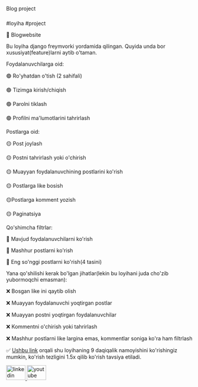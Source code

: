 <p align="left">Blog project</p>

###

<div align="left">
#loyiha #project

🔴 Blogwebsite

Bu loyiha django freymvorki yordamida qilingan. Quyida unda bor xususiyat(feature)larni aytib o'taman.

Foydalanuvchilarga oid:

🟢 Ro'yhatdan o'tish (2 sahifali)

🟢 Tizimga kirish/chiqish

🟢 Parolni tiklash

🟢 Profilni ma'lumotlarini tahrirlash


Postlarga oid:

🟡 Post joylash

🟡 Postni tahrirlash yoki o'chirish

🟡 Muayyan foydalanuvchining postlarini ko'rish

🟡 Postlarga like bosish

🟡Postlarga komment yozish

🟡 Paginatsiya


Qo'shimcha filtrlar:

🔵 Mavjud foydalanuvchilarni ko'rish

🔵 Mashhur postlarni ko'rish

🔵 Eng so'nggi postlarni ko'rish(4 tasini)


Yana qo'shilishi kerak bo'lgan jihatlar(lekin bu loyihani juda cho'zib yubormoqchi emasman):

❌ Bosgan like ini qaytib olish

❌ Muayyan foydalanuvchi yoqtirgan postlar

❌ Muayyan postni yoqtirgan foydalanuvchilar

❌ Kommentni o'chirish yoki tahrirlash

❌ Mashhur postlarni like largina emas, kommentlar soniga ko'ra ham filtrlash

✅ <a href="https://youtu.be/wPqwJB7Zv3o?feature=shared" target="_blank">Ushbu link</a> orqali shu loyihaning 9 daqiqalik namoyishini ko'rishingiz mumkin, ko'rish tezligini 1.5x qilib ko'rish tavsiya etiladi.


  <a href="https://www.linkedin.com/in/ulug-bek-tojimakhammatov-8434b125a/" target="_blank">
    <img src="https://raw.githubusercontent.com/maurodesouza/profile-readme-generator/master/src/assets/icons/social/linkedin/default.svg" width="52" height="40" alt="linkedin logo"  />
  </a>
  <a href="https://www.youtube.com/channel/@ulugbekpy" target="_blank">
    <img src="https://raw.githubusercontent.com/maurodesouza/profile-readme-generator/master/src/assets/icons/social/youtube/default.svg" width="52" height="40" alt="youtube logo"  />
  </a>
</div>

###
